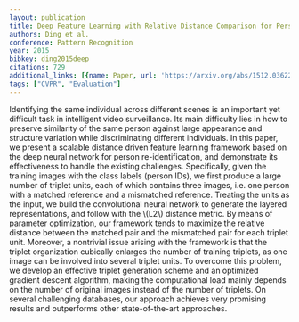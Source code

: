 ```yaml
---
layout: publication
title: Deep Feature Learning with Relative Distance Comparison for Person Re-identification
authors: Ding et al.
conference: Pattern Recognition
year: 2015
bibkey: ding2015deep
citations: 729
additional_links: [{name: Paper, url: 'https://arxiv.org/abs/1512.03622'}]
tags: ["CVPR", "Evaluation"]
---
```

Identifying the same individual across different scenes is an important yet
difficult task in intelligent video surveillance. Its main difficulty lies in
how to preserve similarity of the same person against large appearance and
structure variation while discriminating different individuals. In this paper,
we present a scalable distance driven feature learning framework based on the
deep neural network for person re-identification, and demonstrate its
effectiveness to handle the existing challenges. Specifically, given the
training images with the class labels (person IDs), we first produce a large
number of triplet units, each of which contains three images, i.e. one person
with a matched reference and a mismatched reference. Treating the units as the
input, we build the convolutional neural network to generate the layered
representations, and follow with the \\(L2\\) distance metric. By means of
parameter optimization, our framework tends to maximize the relative distance
between the matched pair and the mismatched pair for each triplet unit.
Moreover, a nontrivial issue arising with the framework is that the triplet
organization cubically enlarges the number of training triplets, as one image
can be involved into several triplet units. To overcome this problem, we
develop an effective triplet generation scheme and an optimized gradient
descent algorithm, making the computational load mainly depends on the number
of original images instead of the number of triplets. On several challenging
databases, our approach achieves very promising results and outperforms other
state-of-the-art approaches.